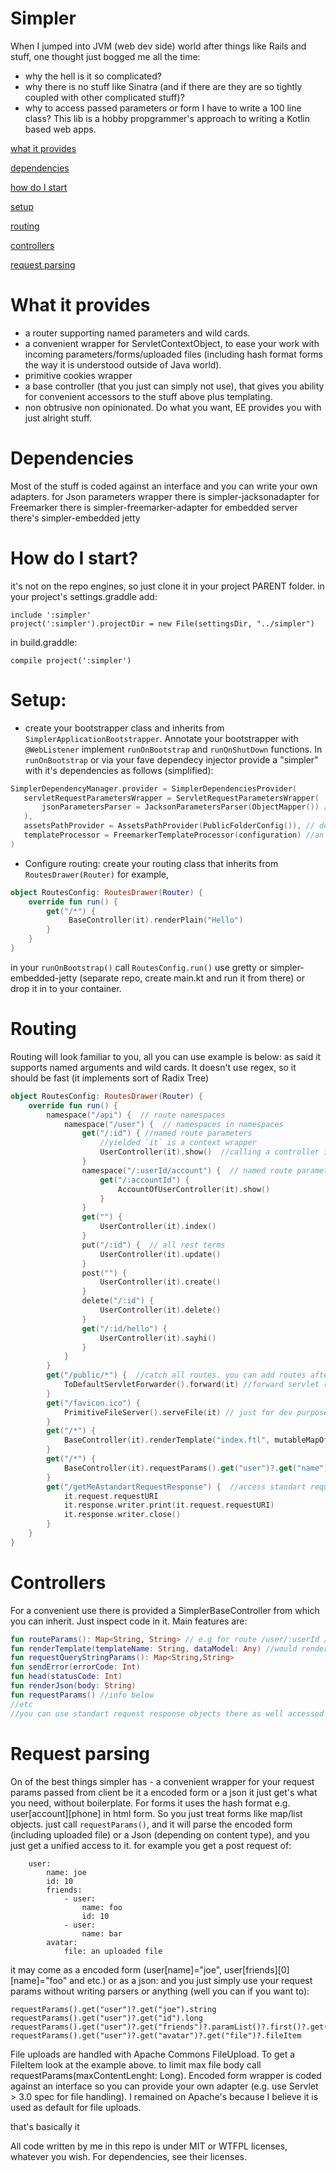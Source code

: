 # Simpler
When I jumped into JVM (web dev side) world after things like Rails and stuff, one thought just bogged me all the time: 
* why the hell is it so complicated?
* why there is no stuff like Sinatra (and if there are they are so tightly coupled with other complicated stuff)?
* why to access passed parameters or form I have to write a 100 line class?
This lib is a hobby propgrammer's approach to writing a Kotlin based web apps.

 [what it provides](#description)
 
[dependencies](#description)

[how do I start](#installation)

[setup](#setup)

[routing](#routing)

[controllers](#controllers)

[request parsing](#requestparsing)



# What it provides <a name="description"></a>

* a router supporting named parameters and wild cards.
* a convenient wrapper for ServletContextObject, to ease your work with incoming parameters/forms/uploaded files (including hash format forms the way it is understood outside of Java world).
* primitive cookies wrapper
* a base controller (that you just can simply not use), that gives you ability for convenient accessors to the stuff above plus templating.
* non obtrusive non opinionated. Do what you want, EE provides you with just alright stuff.
# Dependencies <a name="dependencies"></a>
Most of the stuff is coded against an interface and you can write your own adapters.
for Json parameters wrapper there is simpler-jacksonadapter
for Freemarker there is simpler-freemarker-adapter
for embedded server there's simpler-embedded jetty
# How do I start? <a name="installation"></a>
it's not on the repo engines, so just clone it in your project PARENT folder.
in your project's settings.graddle add:
```
include ':simpler'  
project(':simpler').projectDir = new File(settingsDir, "../simpler")
```
in build.graddle:
```
compile project(':simpler')
```
# Setup: <a name="setup"></a>
* create your bootstrapper class and inherits from `SimplerApplicationBootstrapper`. Annotate your bootstrapper with `@WebListener`
 implement `runOnBootstrap` and `runOnShutDown` functions.
 In `runOnBootstrap` or via your fave dependecy injector provide a "simpler" with it's dependencies as follows (simplified):
 ```kotlin
SimplerDependencyManager.provider = SimplerDependenciesProvider(  
    servletRequestParametersWrapper = ServletRequestParametersWrapper(  
        jsonParametersParser = JacksonParametersParser(ObjectMapper()) // adapter separate repo 
    ),  
    assetsPathProvider = AssetsPathProvider(PublicFolderConfig()), // default is /src/main/webapp/public.  
    templateProcessor = FreemarkerTemplateProcessor(configuration) //an only one adapter in separate repo  
)
```
*  Configure routing:
create your routing class that inherits from `RoutesDrawer(Router)` for example, 
```kotlin
object RoutesConfig: RoutesDrawer(Router) {  
    override fun run() {  
        get("/*") {  
             BaseController(it).renderPlain("Hello")  
        }  
    }  
}
```
in your `runOnBootstrap()` call `RoutesConfig.run()`
use gretty or simpler-embedded-jetty (separate repo, create main.kt and run it from there) or drop it in to your container.
# Routing <a name="routing"></a>
Routing will look familiar to you, all you can use example is below:
as said it supports named arguments and wild cards. It doesn't use regex, so it should be fast (it implements sort of Radix Tree)
```kotlin
object RoutesConfig: RoutesDrawer(Router) {
    override fun run() {
        namespace("/api") {  // route namespaces
            namespace("/user") {  // namespaces in namespaces
                get("/:id") { //named route parameters
                    //yielded `it` is a context wrapper
                    UserController(it).show()  //calling a controller inheriting from BaseController
                }
                namespace("/:userId/account") {  // named route parameters in namespaces
                    get("/:accountId") {
                        AccountOfUserController(it).show()
                    }
                }
                get("") {
                    UserController(it).index()
                }
                put("/:id") {  // all rest terms
                    UserController(it).update()
                }
                post("") {
                    UserController(it).create()
                }
                delete("/:id") {
                    UserController(it).delete()
                }
                get("/:id/hello") {
                    UserController(it).sayhi()
                }
            }
        }
        get("/public/*") {  //catch all routes. you can add routes after it and it will resolve correectly. eg. \/* will not consume \/*/hello/:id
            ToDefaultServletForwarder().forward(it) //forward servlet request to containers default servlet (e.g. for file serving) // just example implied that you'd just use stuff like nginx for that   
        }
        get("/favicon.ico") {
            PrimitiveFileServer().serveFile(it) // just for dev purposes serve a file  
        }
        get("/*") {
            BaseController(it).renderTemplate("index.ftl", mutableMapOf())  // render template
        }
        get("/*") {
            BaseController(it).requestParams().get("user")?.get("name")?.string //process a form without implementing a controller
        }
        get("/getMeAstandartRequestResponse") {  //access standart request objects
            it.request.requestURI
            it.response.writer.print(it.request.requestURI)
            it.response.writer.close()
        }
    }
}
```
# Controllers <a name="controllers"></a>
For a convenient use there is provided a SimplerBaseController from which you can inherit.
Just inspect code in it.
Main features are:
```kotlin
fun routeParams(): Map<String, String> // e.g for route /user/:userId / routeParams().getOrDefault(":userId", null)
fun renderTemplate(templateName: String, dataModel: Any) //would render template through provided adapter
fun requestQueryStringParams(): Map<String,String>
fun sendError(errorCode: Int)
fun head(statusCode: Int)
fun renderJson(body: String)
fun requestParams() //info below
//etc
//you can use standart request response objects there as well accessed via context.request / reponse
```
# Request parsing <a name="requestparsing"></a>
On of the best things simpler has - a convenient wrapper for your request params passed from client
be it a encoded form or a json it just get's what you need, without boilerplate. For forms it uses the hash format e.g. user[account][phone]  in html form. So you just treat forms like map/list objects.
just call `requestParams()`, and it will parse the encoded form (including uploaded file) or a Json (depending on content type), and you just get a unified access to it.
for example you get a post request of:
```
	user:
		name: joe
		id: 10
		friends:
			- user:
				name: foo
				id: 10
			- user:
				name: bar
		avatar:
			file: an uploaded file
```
it may come as a encoded form (user[name]="joe", user[friends][0][name]="foo" and etc.) or as a json:
and you just simply use your request params without writing parsers or anything (well you can if you want to):
```
requestParams().get("user")?.get("joe").string
requestParams().get("user")?.get("id").long
requestParams().get("user")?.get("friends")?.paramList()?.first()?.get("name")?.string
requestParams().get("user")?.get("avatar")?.get("file")?.fileItem
```
File uploads are handled with Apache Commons FileUpload. To get a FileItem look at the example above.
to limit max file body call requestParams(maxContentLenght: Long). Encoded form wrapper is coded against an interface so you can provide your own adapter (e.g. use Servlet > 3.0 spec for file handling). I remained on Apache's because I believe it is used as default for file uploads.

that's basically it

All code written by me in this repo is under MIT or WTFPL licenses, whatever you wish.
For dependencies, see their licenses.